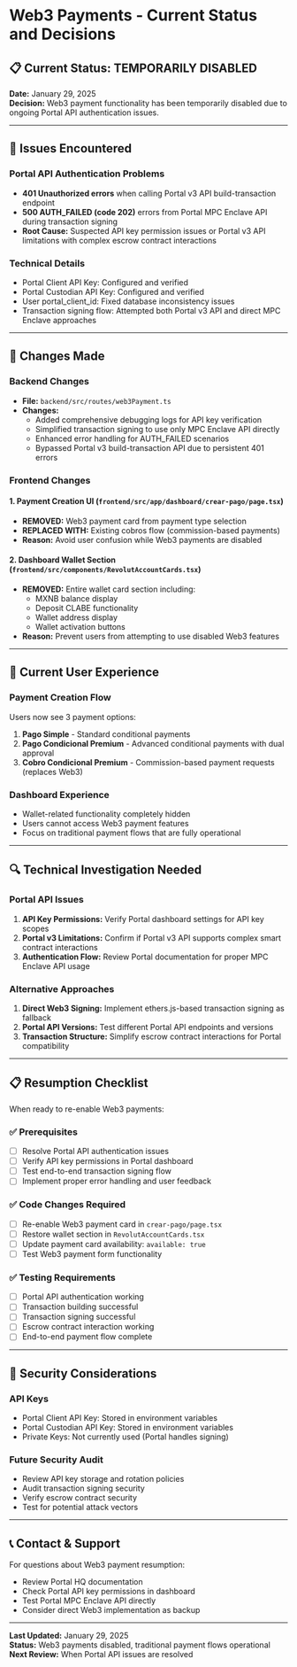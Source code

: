 # Web3 Payments - Current Status and Decisions

## 📋 **Current Status: TEMPORARILY DISABLED**

**Date:** January 29, 2025  
**Decision:** Web3 payment functionality has been temporarily disabled due to ongoing Portal API authentication issues.

---

## 🚧 **Issues Encountered**

### Portal API Authentication Problems
- **401 Unauthorized errors** when calling Portal v3 API build-transaction endpoint
- **500 AUTH_FAILED (code 202)** errors from Portal MPC Enclave API during transaction signing
- **Root Cause:** Suspected API key permission issues or Portal v3 API limitations with complex escrow contract interactions

### Technical Details
- Portal Client API Key: Configured and verified
- Portal Custodian API Key: Configured and verified  
- User portal_client_id: Fixed database inconsistency issues
- Transaction signing flow: Attempted both Portal v3 API and direct MPC Enclave approaches

---

## 🔧 **Changes Made**

### Backend Changes
- **File:** `backend/src/routes/web3Payment.ts`
- **Changes:** 
  - Added comprehensive debugging logs for API key verification
  - Simplified transaction signing to use only MPC Enclave API directly
  - Enhanced error handling for AUTH_FAILED scenarios
  - Bypassed Portal v3 build-transaction API due to persistent 401 errors

### Frontend Changes

#### 1. Payment Creation UI (`frontend/src/app/dashboard/crear-pago/page.tsx`)
- **REMOVED:** Web3 payment card from payment type selection
- **REPLACED WITH:** Existing cobros flow (commission-based payments)
- **Reason:** Avoid user confusion while Web3 payments are disabled

#### 2. Dashboard Wallet Section (`frontend/src/components/RevolutAccountCards.tsx`)
- **REMOVED:** Entire wallet card section including:
  - MXNB balance display
  - Deposit CLABE functionality  
  - Wallet address display
  - Wallet activation buttons
- **Reason:** Prevent users from attempting to use disabled Web3 features

---

## 🎯 **Current User Experience**

### Payment Creation Flow
Users now see 3 payment options:
1. **Pago Simple** - Standard conditional payments
2. **Pago Condicional Premium** - Advanced conditional payments with dual approval
3. **Cobro Condicional Premium** - Commission-based payment requests (replaces Web3)

### Dashboard Experience
- Wallet-related functionality completely hidden
- Users cannot access Web3 payment features
- Focus on traditional payment flows that are fully operational

---

## 🔍 **Technical Investigation Needed**

### Portal API Issues
1. **API Key Permissions:** Verify Portal dashboard settings for API key scopes
2. **Portal v3 Limitations:** Confirm if Portal v3 API supports complex smart contract interactions
3. **Authentication Flow:** Review Portal documentation for proper MPC Enclave API usage

### Alternative Approaches
1. **Direct Web3 Signing:** Implement ethers.js-based transaction signing as fallback
2. **Portal API Versions:** Test different Portal API endpoints and versions
3. **Transaction Structure:** Simplify escrow contract interactions for Portal compatibility

---

## 📋 **Resumption Checklist**

When ready to re-enable Web3 payments:

### ✅ **Prerequisites**
- [ ] Resolve Portal API authentication issues
- [ ] Verify API key permissions in Portal dashboard
- [ ] Test end-to-end transaction signing flow
- [ ] Implement proper error handling and user feedback

### ✅ **Code Changes Required**
- [ ] Re-enable Web3 payment card in `crear-pago/page.tsx`
- [ ] Restore wallet section in `RevolutAccountCards.tsx`
- [ ] Update payment card availability: `available: true`
- [ ] Test Web3 payment form functionality

### ✅ **Testing Requirements**
- [ ] Portal API authentication working
- [ ] Transaction building successful
- [ ] Transaction signing successful
- [ ] Escrow contract interaction working
- [ ] End-to-end payment flow complete

---

## 🔐 **Security Considerations**

### API Keys
- Portal Client API Key: Stored in environment variables
- Portal Custodian API Key: Stored in environment variables
- Private Keys: Not currently used (Portal handles signing)

### Future Security Audit
- Review API key storage and rotation policies
- Audit transaction signing security
- Verify escrow contract security
- Test for potential attack vectors

---

## 📞 **Contact & Support**

For questions about Web3 payment resumption:
- Review Portal HQ documentation
- Check Portal API key permissions in dashboard
- Test Portal MPC Enclave API directly
- Consider direct Web3 implementation as backup

---

**Last Updated:** January 29, 2025  
**Status:** Web3 payments disabled, traditional payment flows operational  
**Next Review:** When Portal API issues are resolved
